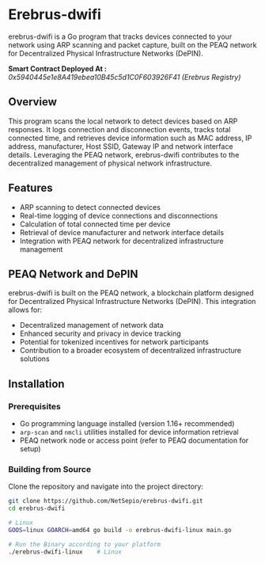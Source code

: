 # Erebrus-dwifi

erebrus-dwifi is a Go program that tracks devices connected to your network using ARP scanning and packet capture, built on the PEAQ network for Decentralized Physical Infrastructure Networks (DePIN).

**Smart Contract Deployed At :** *0x5940445e1e8A419ebea10B45c5d1C0F603926F41 (Erebrus Registry)*

## Overview

This program scans the local network to detect devices based on ARP responses. It logs connection and disconnection events, tracks total connected time, and retrieves device information such as MAC address, IP address, manufacturer, Host SSID, Gateway IP and network interface details. Leveraging the PEAQ network, erebrus-dwifi contributes to the decentralized management of physical network infrastructure.

## Features

- ARP scanning to detect connected devices
- Real-time logging of device connections and disconnections
- Calculation of total connected time per device
- Retrieval of device manufacturer and network interface details
- Integration with PEAQ network for decentralized infrastructure management

## PEAQ Network and DePIN

erebrus-dwifi is built on the PEAQ network, a blockchain platform designed for Decentralized Physical Infrastructure Networks (DePIN). This integration allows for:

- Decentralized management of network data
- Enhanced security and privacy in device tracking
- Potential for tokenized incentives for network participants
- Contribution to a broader ecosystem of decentralized infrastructure solutions

## Installation

### Prerequisites

- Go programming language installed (version 1.16+ recommended)
- `arp-scan` and `nmcli` utilities installed for device information retrieval
- PEAQ network node or access point (refer to PEAQ documentation for setup)

### Building from Source

Clone the repository and navigate into the project directory:

```bash
git clone https://github.com/NetSepio/erebrus-dwifi.git
cd erebrus-dwifi

# Linux
GOOS=linux GOARCH=amd64 go build -o erebrus-dwifi-linux main.go

# Run the Binary according to your platform
./erebrus-dwifi-linux    # Linux